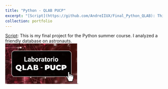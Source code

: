 ```yaml
---
title: "Python - QLAB PUCP"
excerpt: "[Script](https://github.com/AndreIIUX/Final_Python_QLAB): This is my final project for the Python summer course. I analyzed a friendly database on astronauts."
collection: portfolio
---
```

[Script](https://github.com/AndreIIUX/Final_Python_QLAB): This is my final project for the Python summer course. I analyzed a friendly database on astronauts.
<br/><img src='/images/qlab.jpg'>.

